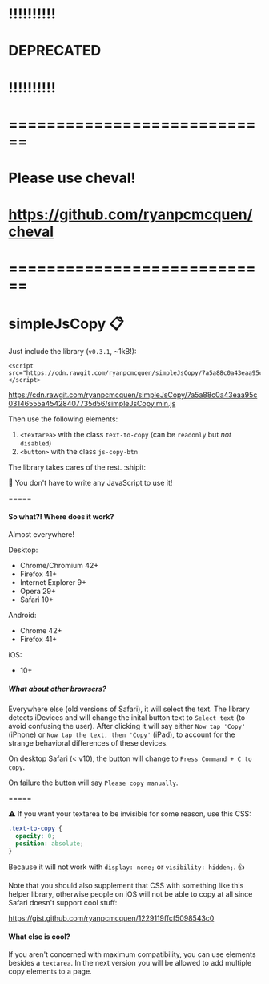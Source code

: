 # !!!!!!!!!!
# DEPRECATED
# !!!!!!!!!!

# ============================
# Please use cheval!
# https://github.com/ryanpcmcquen/cheval
# ============================


# simpleJsCopy :clipboard:

Just include the library (`v0.3.1`, ~1kB!):

    <script src="https://cdn.rawgit.com/ryanpcmcquen/simpleJsCopy/7a5a88c0a43eaa95c03146555a45428407735d56/simpleJsCopy.min.js"></script>

https://cdn.rawgit.com/ryanpcmcquen/simpleJsCopy/7a5a88c0a43eaa95c03146555a45428407735d56/simpleJsCopy.min.js

Then use the following elements:

1. `<textarea>` with the class `text-to-copy` (can be `readonly` but *not* `disabled`)
2. `<button>` with the class `js-copy-btn`

The library takes cares of the rest. :shipit:

:newspaper: You don't have to write any JavaScript to use it!

=====

#### So what?! Where does it work?

Almost everywhere!

Desktop:

- Chrome/Chromium 42+
- Firefox 41+
- Internet Explorer 9+
- Opera 29+
- Safari 10+

Android:

- Chrome 42+
- Firefox 41+

iOS:

- 10+

##### What about other browsers?

Everywhere else (old versions of Safari), it will select the text. The library detects iDevices and will change the inital button text to `Select text` (to avoid confusing the user). After clicking it will say either `Now tap 'Copy'` (iPhone) or `Now tap the text, then 'Copy'` (iPad), to account for the strange behavioral differences of these devices.

On desktop Safari (< v10), the button will change to `Press Command + C to copy`.

On failure the button will say `Please copy manually`.

=====

:warning: If you want your textarea to be invisible for some reason, use this CSS:

```css
.text-to-copy {
  opacity: 0;
  position: absolute;
}
```

Because it will not work with `display: none;` or `visibility: hidden;`. :thumbsup:

Note that you should also supplement that CSS with something like this helper library, otherwise people on iOS will not be able to copy at all since Safari doesn't support cool stuff:

https://gist.github.com/ryanpcmcquen/1229119ffcf5098543c0

#### What else is cool?

If you aren't concerned with maximum compatibility, you can use elements besides a `textarea`. In the next version you will be allowed to add multiple copy elements to a page.
